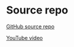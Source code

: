 # Source repo

[GitHub source repo](https://github.com/JustSteveKing/slack)

[YouTube video](https://youtu.be/L4j8_kp2c24)